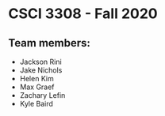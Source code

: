 # CSCI 3308 - Fall 2020

## Team members:

- Jackson Rini
- Jake Nichols
- Helen Kim
- Max Graef
- Zachary Lefin
- Kyle Baird

